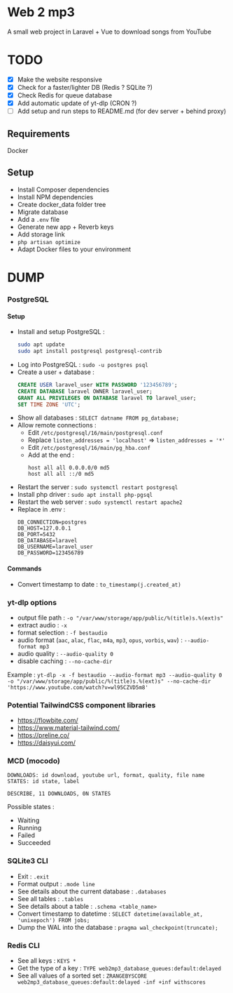 # Web 2 mp3

A small web project in Laravel + Vue to download songs from YouTube

# TODO

- [x] Make the website responsive
- [x] Check for a faster/lighter DB (Redis ? SQLite ?)
- [x] Check Redis for queue database
- [x] Add automatic update of yt-dlp (CRON ?)
- [ ] Add setup and run steps to README.md (for dev server + behind proxy)

## Requirements

Docker

## Setup

- Install Composer dependencies
- Install NPM dependencies
- Create docker_data folder tree
- Migrate database
- Add a `.env` file
- Generate new app + Reverb keys
- Add storage link
- `php artisan optimize`
- Adapt Docker files to your environment

# DUMP

### PostgreSQL

#### Setup

- Install and setup PostgreSQL :
    ```bash
    sudo apt update
    sudo apt install postgresql postgresql-contrib
    ```
- Log into PostgreSQL : `sudo -u postgres psql`
- Create a user + database :
    ```sql
    CREATE USER laravel_user WITH PASSWORD '123456789';
    CREATE DATABASE laravel OWNER laravel_user;
    GRANT ALL PRIVILEGES ON DATABASE laravel TO laravel_user;
    SET TIME ZONE 'UTC';
    ```
- Show all databases : `SELECT datname FROM pg_database;`
- Allow remote connections :
    - Edit `/etc/postgresql/16/main/postgresql.conf`
    - Replace `listen_addresses = 'localhost'` => `listen_addresses = '*'`
    - Edit `/etc/postgresql/16/main/pg_hba.conf`
    - Add at the end :
        ```
        host all all 0.0.0.0/0 md5
        host all all ::/0 md5
        ```
- Restart the server : `sudo systemctl restart postgresql`
- Install php driver : `sudo apt install php-pgsql`
- Restart the web server : `sudo systemctl restart apache2`
- Replace in .env :
    ```
    DB_CONNECTION=postgres
    DB_HOST=127.0.0.1
    DB_PORT=5432
    DB_DATABASE=laravel
    DB_USERNAME=laravel_user
    DB_PASSWORD=123456789
    ```

#### Commands

- Convert timestamp to date : `to_timestamp(j.created_at)`

### yt-dlp options

- output file path : `-o "/var/www/storage/app/public/%(title)s.%(ext)s"`
- extract audio : `-x`
- format selection : `-f bestaudio`
- audio format (`aac`, `alac`, `flac`, `m4a`, `mp3`, `opus`, `vorbis`, `wav`) : `--audio-format mp3`
- audio quality : `--audio-quality 0`
- disable caching : `--no-cache-dir`

Example : `yt-dlp -x -f bestaudio --audio-format mp3 --audio-quality 0 -o "/var/www/storage/app/public/%(title)s.%(ext)s" --no-cache-dir 'https://www.youtube.com/watch?v=wl95CZVD5m8'`

### Potential TailwindCSS component libraries

- https://flowbite.com/
- https://www.material-tailwind.com/
- https://preline.co/
- https://daisyui.com/

### MCD (mocodo)

```
DOWNLOADS: id download, youtube url, format, quality, file name
STATES: id state, label

DESCRIBE, 11 DOWNLOADS, 0N STATES
```

Possible states :
- Waiting
- Running
- Failed
- Succeeded

### SQLite3 CLI

- Exit : `.exit`
- Format output : `.mode line`
- See details about the current database : `.databases`
- See all tables : `.tables`
- See details about a table : `.schema <table_name>`
- Convert timestamp to datetime : `SELECT datetime(available_at, 'unixepoch') FROM jobs;`
- Dump the WAL into the database : `pragma wal_checkpoint(truncate);`

### Redis CLI

- See all keys : `KEYS *`
- Get the type of a key : `TYPE web2mp3_database_queues:default:delayed`
- See all values of a sorted set : `ZRANGEBYSCORE web2mp3_database_queues:default:delayed -inf +inf withscores`
